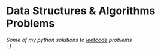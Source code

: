 # Data Structures & Algorithms Problems

_Some of my python solutions to [leetcode](https://leetcode.com) problems <br />
: )_
